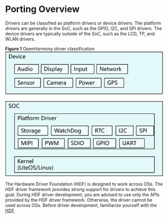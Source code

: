 # Porting Overview<a name="EN-US_TOPIC_0000001154372312"></a>

Drivers can be classified as platform drivers or device drivers. The platform drivers are generally in the SoC, such as the GPIO, I2C, and SPI drivers. The device drivers are typically outside of the SoC, such as the LCD, TP, and WLAN drivers.

**Figure  1**  OpenHarmony driver classification<a name="fig08631434121"></a>  
![](figures/openharmony-driver-classification.png "openharmony-driver-classification")

The Hardware Driver Foundation \(HDF\) is designed to work across OSs. The HDF driver framework provides strong support for drivers to achieve this goal. During HDF driver development, you are advised to use only the APIs provided by the HDF driver framework. Otherwise, the driver cannot be used across OSs. Before driver development, familiarize yourself with the [HDF](../driver/driver-overview-foundation.md).

